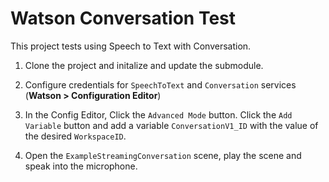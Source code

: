 # Watson Conversation Test
This project tests using Speech to Text with Conversation. 

1. Clone the project and initalize and update the submodule. 

1. Configure credentials for `SpeechToText` and `Conversation` services (**Watson > Configuration Editor**)	

1. In the Config Editor, Click the `Advanced Mode` button. Click the `Add Variable` button and add a variable `ConversationV1_ID` with the value of the desired `WorkspaceID`.

1. Open the `ExampleStreamingConversation` scene, play the scene and speak into the microphone.